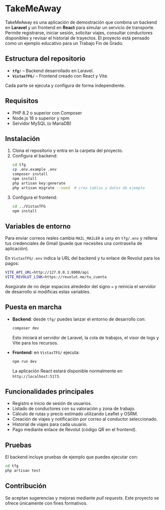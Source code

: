 # TakeMeAway

TakeMeAway es una aplicación de demostración que combina un backend en **Laravel** y un frontend en **React** para simular un servicio de transporte. Permite registrarse, iniciar sesión, solicitar viajes, consultar conductores disponibles y revisar el historial de trayectos. El proyecto está pensado como un ejemplo educativo para un Trabajo Fin de Grado.

## Estructura del repositorio

- **`tfg/`** – Backend desarrollado en Laravel.
- **`VistasTFG/`** – Frontend creado con React y Vite.

Cada parte se ejecuta y configura de forma independiente.

## Requisitos

- PHP 8.2 o superior con Composer
- Node.js 18 o superior y npm
- Servidor MySQL (o MariaDB)

## Instalación

1. Clona el repositorio y entra en la carpeta del proyecto.
2. Configura el backend:
   ```bash
   cd tfg
   cp .env.example .env
   composer install
   npm install
   php artisan key:generate
   php artisan migrate --seed  # crea tablas y datos de ejemplo
   ```
3. Configura el frontend:
   ```bash
   cd ../VistasTFG
   npm install
   ```

## Variables de entorno

Para enviar correos reales cambia `MAIL_MAILER` a `smtp` en `tfg/.env` y rellena tus credenciales de Gmail (puede que necesites una contraseña de aplicación).

En `VistasTFG/.env` indica la URL del backend y tu enlace de Revolut para los pagos:

```bash
VITE_API_URL=http://127.0.0.1:8000/api
VITE_REVOLUT_LINK=https://revolut.me/tu_cuenta
```
Asegúrate de no dejar espacios alrededor del signo `=` y reinicia el servidor de desarrollo si modificas estas variables.

## Puesta en marcha

- **Backend**: desde `tfg/` puedes lanzar el entorno de desarrollo con:
  ```bash
  composer dev
  ```
  Esto iniciará el servidor de Laravel, la cola de trabajos, el visor de logs y Vite para los recursos.

- **Frontend**: en `VistasTFG/` ejecuta:
  ```bash
  npm run dev
  ```
  La aplicación React estará disponible normalmente en `http://localhost:5173`.

## Funcionalidades principales

- Registro e inicio de sesión de usuarios.
- Listado de conductores con su valoración y zona de trabajo.
- Cálculo de rutas y precio estimado utilizando Leaflet y OSRM.
- Creación de viajes y notificación por correo al conductor seleccionado.
- Historial de viajes para cada usuario.
- Pago mediante enlace de Revolut (código QR en el frontend).

## Pruebas

El backend incluye pruebas de ejemplo que puedes ejecutar con:
```bash
cd tfg
php artisan test
```

## Contribución

Se aceptan sugerencias y mejoras mediante *pull requests*. Este proyecto se ofrece únicamente con fines formativos.
